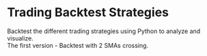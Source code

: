 # Trading Backtest Strategies
Backtest the different trading strategies using Python to analyze and visualize.\
The first version - Backtest with 2 SMAs crossing.
